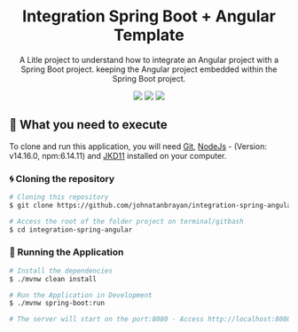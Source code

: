 <div align="center">

  # Integration Spring Boot + Angular Template
  A Litle project to understand how to integrate an Angular project with a Spring Boot project. keeping the Angular project embedded within the Spring Boot project.


  ![](https://img.shields.io/badge/Autor-Johnatan%20Brayan-brightgreen)
  ![](https://img.shields.io/badge/Back--End-Spring%20Boot-brightgreen)
  ![](https://img.shields.io/badge/Front--End-Angular9-brightgreen)
  
</div> 

## 🚀 What you need to execute

To clone and run this application, you will need [Git](https://git-scm.com), [NodeJs](https://nodejs.org/en/) - (Version: v14.16.0, npm:6.14.11) and [JKD11](https://www.oracle.com/br/java/technologies/javase-jdk11-downloads.html) installed on your computer.

### 🌀 Cloning the repository

```bash
# Cloning this repository
$ git clone https://github.com/johnatanbrayan/integration-spring-angular.git

# Access the root of the folder project on terminal/gitbash
$ cd integration-spring-angular
```

### 🎲 Running the Application

```bash
# Install the dependencies
$ ./mvnw clean install

# Run the Application in Development
$ ./mvnw spring-boot:run

# The server will start on the port:8080 - Access http://localhost:8080 to acess the project.
```
